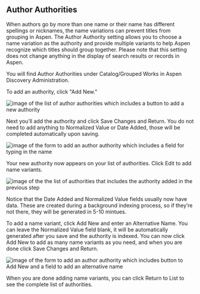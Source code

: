 ## Author Authorities

When authors go by more than one name or their name has different spellings or nicknames, the name variations can prevent titles from grouping in Aspen. The Author Authority setting allows you to choose a name variation as the authority and provide multiple variants to help Aspen recognize which titles should group together. Please note that this setting does not change anything in the display of search results or records in Aspen.

You will find Author Authorities under Catalog/Grouped Works in Aspen Discovery Administration.




To add an authority, click "Add New."

![image of the list of author authorities which includes a button to add a new authority](manual/images/authorAuthorities1.png)



Next you’ll add the authority and click Save Changes and Return. You do not need to add anything to Normalized Value or Date Added, those will be completed automatically upon saving.

![image of the form to add an author authority which includes a field for typing in the name](manual/images/authorAuthorities2.png)


Your new authority now appears on your list of authorities. Click Edit to add name variants.

![image of the the list of authorities that includes the authority added in the previous step](manual/images/authorAuthorities3.png)

Notice that the Date Added and Normalized Value fields usually now have data. These are created during a background indexing process, so if they’re not there, they will be generated in 5-10 mintues. 

To add a name variant, click Add New and enter an Alternative Name. You can leave the Normalized Value field blank, it will be automatically generated after you save and the authority is indexed. You can now click Add New to add as many name variants as you need, and when you are done click Save Changes and Return.

![image of the form to add an author authority which includes button to Add New and a field to add an alternative name](manual/images/authorAuthorities4.png)

When you are done adding name variants, you can click Return to List to see the complete list of authorities.
